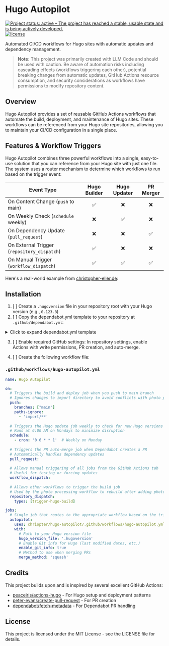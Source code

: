 # Hugo Autopilot

[![Project status: active – The project has reached a stable, usable state and is being actively developed.](https://www.repostatus.org/badges/latest/active.svg)](https://www.repostatus.org/#active)
[![license](https://img.shields.io/github/license/chriopter/hugo-autopilot.svg)](https://github.com/chriopter/hugo-autopilot/blob/main/LICENSE)

Automated CI/CD workflows for Hugo sites with automatic updates and dependency management.

> **Note:** This project was primarily created with LLM Code and should be used with caution. Be aware of automation risks including cascading effects (workflows triggering each other), potential breaking changes from automatic updates, GitHub Actions resource consumption, and security considerations as workflows have permissions to modify repository content.

## Overview

Hugo Autopilot provides a set of reusable GitHub Actions workflows that automate the build, deployment, and maintenance of Hugo sites. These workflows can be referenced from your Hugo site repositories, allowing you to maintain your CI/CD configuration in a single place.

## Features & Workflow Triggers

Hugo Autopilot combines three powerful workflows into a single, easy-to-use solution that you can reference from your Hugo site with just one file. The system uses a router mechanism to determine which workflows to run based on the trigger event:

| Event Type | Hugo Builder | Hugo Updater | PR Merger |
|------------|:----------------------------------:|:-----------------------------------:|:------------------------------:|
| On Content Change (`push` to main) | ✅ | ❌ | ❌ |
| On Weekly Check (`schedule` weekly) | ❌ | ✅ | ❌ |
| On Dependency Update (`pull_request`) | ❌ | ❌ | ✅ |
| On External Trigger (`repository_dispatch`) | ✅ | ❌ | ❌ |
| On Manual Trigger (`workflow_dispatch`) | ✅ | ✅ | ✅ |

Here's a real-world example from [christopher-eller.de](https://github.com/chriopter/christopher-eller.de):

## Installation

1. [ ] Create a `.hugoversion` file in your repository root with your Hugo version (e.g., `0.123.8`)
2. [ ] Copy the dependabot.yml template to your repository at `.github/dependabot.yml`:

<details>
<summary>Click to expand dependabot.yml template</summary>

```yaml
# Template: dependabot.yml
# Copy this file to your Hugo site repository at .github/dependabot.yml

version: 2
updates:
  # Maintain dependencies for GitHub Actions
  - package-ecosystem: "github-actions"
    directory: "/"
    schedule:
      interval: "weekly"
    # Limit to 5 open pull requests for version updates
    open-pull-requests-limit: 5
    # Add labels to pull requests
    labels:
      - "dependencies"
      - "github-actions"
    # Use custom commit message
    commit-message:
      prefix: "ci"
      include: "scope"
    # Group all updates together
    groups:
      github-actions:
        patterns:
          - "*"

  # Uncomment if using npm in your Hugo site (e.g., for JavaScript processing)
  # - package-ecosystem: "npm"
  #   directory: "/"
  #   schedule:
  #     interval: "monthly"
  #   open-pull-requests-limit: 5
  #   labels:
  #     - "dependencies"
  #     - "npm"
  #   commit-message:
  #     prefix: "build"
  #     include: "scope"
```
</details>

3. [ ] Enable required GitHub settings: In repository settings, enable Actions with write permissions, PR creation, and auto-merge.

4. [ ] Create the following workflow file:

### `.github/workflows/hugo-autopilot.yml`

```yaml
name: Hugo Autopilot

on:
  # Triggers the build and deploy job when you push to main branch
  # Ignores changes to import directory to avoid conflicts with photo processing
  push:
    branches: ["main"]
    paths-ignore:
      - 'import/**'
  
  # Triggers the Hugo update job weekly to check for new Hugo versions
  # Runs at 6:00 AM on Mondays to minimize disruption
  schedule:
    - cron: '0 6 * * 1'  # Weekly on Monday
  
  # Triggers the PR auto-merge job when Dependabot creates a PR
  # Automatically handles dependency updates
  pull_request:
  
  # Allows manual triggering of all jobs from the GitHub Actions tab
  # Useful for testing or forcing updates
  workflow_dispatch:
  
  # Allows other workflows to trigger the build job
  # Used by the photo processing workflow to rebuild after adding photos
  repository_dispatch:
    types: [trigger-hugo-build]

jobs:
  # Single job that routes to the appropriate workflow based on the trigger
  autopilot:
    uses: chriopter/hugo-autopilot/.github/workflows/hugo-autopilot.yml@main
    with:
      # Path to your Hugo version file
      hugo_version_file: '.hugoversion'
      # Enable Git info for Hugo (last modified dates, etc.)
      enable_git_info: true
      # Method to use when merging PRs
      merge_method: 'squash'
```

## Credits

This project builds upon and is inspired by several excellent GitHub Actions:

- [peaceiris/actions-hugo](https://github.com/peaceiris/actions-hugo) - For Hugo setup and deployment patterns
- [peter-evans/create-pull-request](https://github.com/peter-evans/create-pull-request) - For PR creation
- [dependabot/fetch-metadata](https://github.com/dependabot/fetch-metadata) - For Dependabot PR handling

## License

This project is licensed under the MIT License - see the LICENSE file for details.

